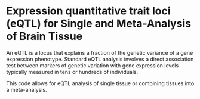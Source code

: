 # Expression quantitative trait loci (eQTL) for Single and Meta-Analysis of Brain Tissue   
         
An eQTL is a locus that explains a fraction of the genetic variance of a gene expression phenotype. Standard eQTL analysis involves a direct association test between markers of genetic variation with gene expression levels typically measured in tens or hundreds of individuals.                 
                     
This code allows for eQTL analysis of single tissue or combining tissues into a meta-analysis.                              
               
         
                  
      
  
   
   
